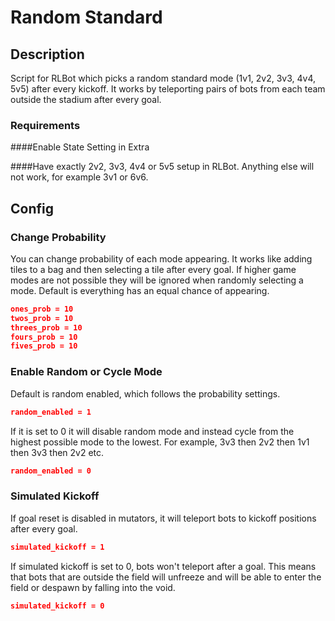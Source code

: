 # Random Standard

## Description

Script for RLBot which picks a random standard mode (1v1, 2v2, 3v3, 4v4, 5v5) after every kickoff.
It works by teleporting pairs of bots from each team outside the stadium after every goal.

### Requirements

####Enable State Setting in Extra

####Have exactly 2v2, 3v3, 4v4 or 5v5 setup in RLBot. Anything else will not work, for example 3v1 or 6v6.


## Config

### Change Probability

You can change probability of each mode appearing. It works like adding tiles to a bag and then selecting a tile after every goal. If higher game modes are not possible they will be ignored when randomly selecting a mode. Default is everything has an equal chance of appearing.

```json
ones_prob = 10
twos_prob = 10
threes_prob = 10
fours_prob = 10
fives_prob = 10
```

### Enable Random  or Cycle Mode

Default is random enabled, which follows the probability settings.
```json
random_enabled = 1
```
If it is set to 0 it will disable random mode and instead cycle from the highest possible mode to the lowest. For example, 3v3 then 2v2 then 1v1 then 3v3 then 2v2 etc.
```json
random_enabled = 0
```
### Simulated Kickoff

If goal reset is disabled in mutators, it will teleport bots to kickoff positions after every goal.
```json
simulated_kickoff = 1
```
If simulated kickoff is set to 0, bots won't teleport after a goal. This means that bots that are outside the field will unfreeze and will be able to enter the field or despawn by falling into the void.
```json
simulated_kickoff = 0
```
